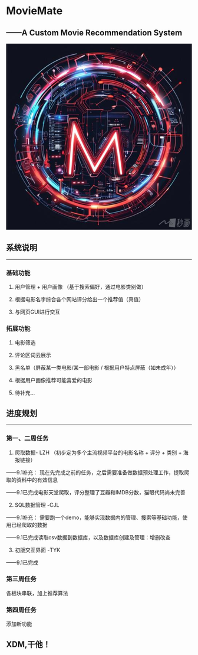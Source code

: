 # MovieMate
## ——A Custom Movie Recommendation System
![img.png](img.png)
## 系统说明

---
### 基础功能
1. 用户管理 + 用户画像 （基于搜索偏好，通过电影类别做）

2. 根据电影名字综合各个网站评分给出一个推荐值（真值）

3. 与网页GUI进行交互

### 拓展功能
1. 电影筛选

2. 评论区词云展示

3. 黑名单（屏蔽某一类电影/某一部电影 / 根据用户特点屏蔽（如未成年））

4. 根据用户画像推荐可能喜爱的电影

5. 待补充...

## 进度规划

---
### 第一、二周任务
1. 爬取数据- LZH （初步定为多个主流视频平台的电影名称 + 评分 + 类别 + 海报链接）

——9.1补充： 现在先完成之前的任务，之后需要准备做数据预处理工作，提取爬取的资料中的有效信息

——9.1已完成电影天堂爬取，评分整理了豆瓣和IMDB分数，猫眼代码尚未完善

2. SQL数据管理 -CJL

——9.1补充： 需要跑一个demo，能够实现数据内的管理、搜索等基础功能，使用已经爬取的数据

——9.1已完成读取csv数据到数据库，以及数据库创建及管理：增删改查

3. 初版交互界面 -TYK

——9.1已完成

### 第三周任务
各板块串联，加上推荐算法


### 第四周任务
添加新功能

## XDM,干他！


